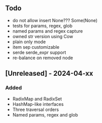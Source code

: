 ## Todo

- do not allow insert None??? Some(None)
- tests for params, regex, glob
- named params and regex capture
- owned str version using Cow
- plain only mode
- item sep customizable
- serde serde_expr support
- re-balance on removed node

## [Unreleased] - 2024-04-xx

### Added

- RadixMap and RadixSet
- HashMap-like interfaces
- Three traversal orders
- Named params, regex and glob